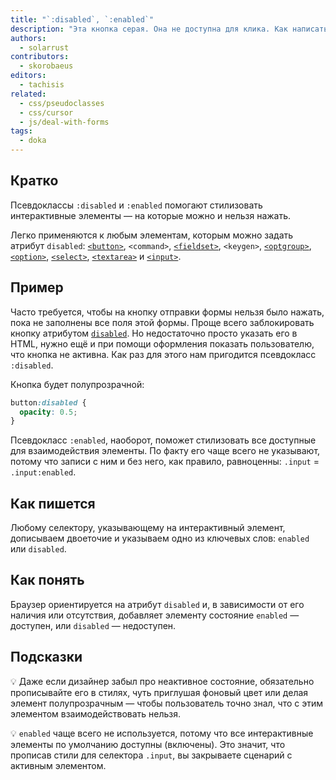 ```yaml
---
title: "`:disabled`, `:enabled`"
description: "Эта кнопка серая. Она не доступна для клика. Как написать селектор на основе состояния элемента?"
authors:
  - solarrust
contributors:
  - skorobaeus
editors:
  - tachisis
related:
  - css/pseudoclasses
  - css/cursor
  - js/deal-with-forms
tags:
  - doka
---
```


## Кратко

Псевдоклассы `:disabled` и `:enabled` помогают стилизовать интерактивные элементы — на которые можно и нельзя нажать.

Легко применяются к любым элементам, которым можно задать атрибут `disabled`: [`<button>`](/html/button/), `<command>`, [`<fieldset>`](/html/fieldset/), `<keygen>`, [`<optgroup>`](/html/optgroup/), [`<option>`](/html/option/), [`<select>`](/html/select/), [`<textarea>`](/html/textarea/) и [`<input>`](/html/input/).

## Пример

Часто требуется, чтобы на кнопку отправки формы нельзя было нажать, пока не заполнены все поля этой формы. Проще всего заблокировать кнопку атрибутом [`disabled`](/html/disabled/). Но недостаточно просто указать его в HTML, нужно ещё и при помощи оформления показать пользователю, что кнопка не активна. Как раз для этого нам пригодится псевдокласс `:disabled`.

Кнопка будет полупрозрачной:

```css
button:disabled {
  opacity: 0.5;
}
```

Псевдокласс `:enabled`, наоборот, поможет стилизовать все доступные для взаимодействия элементы. По факту его чаще всего не указывают, потому что записи с ним и без него, как правило, равноценны: `.input` = `.input:enabled`.

## Как пишется

Любому селектору, указывающему на интерактивный элемент, дописываем двоеточие и указываем одно из ключевых слов: `enabled` или `disabled`.

## Как понять

Браузер ориентируется на атрибут `disabled` и, в зависимости от его наличия или отсутствия, добавляет элементу состояние `enabled` — доступен, или `disabled` — недоступен.

## Подсказки

💡 Даже если дизайнер забыл про неактивное состояние, обязательно прописывайте его в стилях, чуть приглушая фоновый цвет или делая элемент полупрозрачным — чтобы пользователь точно знал, что с этим элементом взаимодействовать нельзя.

💡 `enabled` чаще всего не используется, потому что все интерактивные элементы по умолчанию доступны (включены). Это значит, что прописав стили для селектора `.input`, вы закрываете сценарий с активным элементом.
